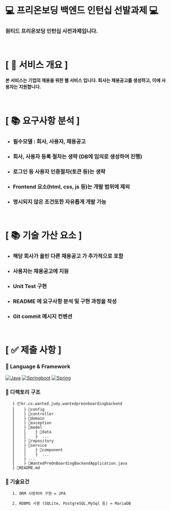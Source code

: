# ‍💻 프리온보딩 백엔드 인턴십 선발과제 ‍💻

### 원티드 프리온보딩 인턴십 사전과제입니다.
<br/>

# [ 📑 서비스 개요 ]
#### 본 서비스는 기업의 채용을 위한 웹 서비스 입니다. 회사는 채용공고를 생성하고, 이에 사용자는 지원합니다.

<br/>

# [ 📚 요구사항 분석 ]
- ### 필수모델 : 회사, 사용자, 채용공고
- ### 회사, 사용자 등록 절차는 생략 (DB에 임의로 생성하여 진행)
- ### 로그인 등 사용자 인증절차(토큰 등)는 생략
- ### Frontend 요소(html, css, js 등)는 개발 범위에 제외
- ### 명시되지 않은 조건또한 자유롭게 개발 가능

<br/>

# [ 📚 기술 가산 요소 ]
- ### 해당 회사가 올린 다른 채용공고 가 추가적으로 포함
- ### 사용자는 채용공고에 지원
- ### Unit Test 구현
- ### README 에 요구사항 분석 및 구현 과정을 작성
- ### Git commit 메시지 컨벤션

<br/>

# **[ ✅ 제출 사항 ]** 
### 📌 Language & Framework
[![Java](https://img.shields.io/badge/Java-8-%230B4EA2?style=for-the-badge)](https://www.java.com/ko/)
[![Springboot](https://img.shields.io/badge/springboot-2.7.16-%236DB33F?style=for-the-badge)](https://spring.io/projects/spring-boot)
[![Spring](https://img.shields.io/badge/spring-5.3.30-%236DB33F?style=for-the-badge)](https://spring.io/projects/spring-boot)


### 📌 디렉토리 구조

       ├ 📦kr.co.wanted.judy.wantedpreonboardingbackend
       ⎮    ├ 📁config
       ⎮    ├ 📁controller      
       ⎮    ├ 📁domain
       ⎮    ├ 📁exception
       ⎮    ├ 📁model
       ⎮    ⎮    ├ 📁data
       ⎮    ⎮    ├  ...   
       ⎮    ├ 📁repository
       ⎮    ├ 📁service      
       ⎮    ⎮    ├ 📁component
       ⎮    ⎮    ├  ...   
       ⎮    ├ ...     
       ⎮    ├ 📃WantedPreOnBoardingBackendApplication.java     
       ├ 📝README.md

### 📌 기술요건
       1. ORM 사용하여 구현 = JPA

       2. RDBMS 사용 (SQLite, PostgreSQL,MySql 등) = MariaDB
<br/>
